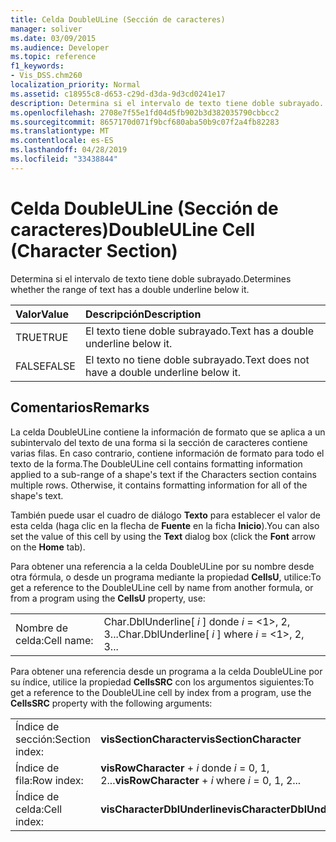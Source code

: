 ```yaml
---
title: Celda DoubleULine (Sección de caracteres)
manager: soliver
ms.date: 03/09/2015
ms.audience: Developer
ms.topic: reference
f1_keywords:
- Vis_DSS.chm260
localization_priority: Normal
ms.assetid: c18955c8-d653-c29d-d3da-9d3cd0241e17
description: Determina si el intervalo de texto tiene doble subrayado.
ms.openlocfilehash: 2708e7f55e1fd04d5fb902b3d382035790cbbcc2
ms.sourcegitcommit: 8657170d071f9bcf680aba50b9c07f2a4fb82283
ms.translationtype: MT
ms.contentlocale: es-ES
ms.lasthandoff: 04/28/2019
ms.locfileid: "33438844"
---
```

# <a name="doubleuline-cell-character-section"></a><span data-ttu-id="b7270-103">Celda DoubleULine (Sección de caracteres)</span><span class="sxs-lookup"><span data-stu-id="b7270-103">DoubleULine Cell (Character Section)</span></span>

<span data-ttu-id="b7270-104">Determina si el intervalo de texto tiene doble subrayado.</span><span class="sxs-lookup"><span data-stu-id="b7270-104">Determines whether the range of text has a double underline below it.</span></span>
  
|<span data-ttu-id="b7270-105">**Valor**</span><span class="sxs-lookup"><span data-stu-id="b7270-105">**Value**</span></span>|<span data-ttu-id="b7270-106">**Descripción**</span><span class="sxs-lookup"><span data-stu-id="b7270-106">**Description**</span></span>|
|:-----|:-----|
|<span data-ttu-id="b7270-107">TRUE</span><span class="sxs-lookup"><span data-stu-id="b7270-107">TRUE</span></span>  <br/> |<span data-ttu-id="b7270-108">El texto tiene doble subrayado.</span><span class="sxs-lookup"><span data-stu-id="b7270-108">Text has a double underline below it.</span></span>  <br/> |
|<span data-ttu-id="b7270-109">FALSE</span><span class="sxs-lookup"><span data-stu-id="b7270-109">FALSE</span></span>  <br/> |<span data-ttu-id="b7270-110">El texto no tiene doble subrayado.</span><span class="sxs-lookup"><span data-stu-id="b7270-110">Text does not have a double underline below it.</span></span>  <br/> |
   
## <a name="remarks"></a><span data-ttu-id="b7270-111">Comentarios</span><span class="sxs-lookup"><span data-stu-id="b7270-111">Remarks</span></span>

<span data-ttu-id="b7270-p101">La celda DoubleULine contiene la información de formato que se aplica a un subintervalo del texto de una forma si la sección de caracteres contiene varias filas. En caso contrario, contiene información de formato para todo el texto de la forma.</span><span class="sxs-lookup"><span data-stu-id="b7270-p101">The DoubleULine cell contains formatting information applied to a sub-range of a shape's text if the Characters section contains multiple rows. Otherwise, it contains formatting information for all of the shape's text.</span></span>
  
<span data-ttu-id="b7270-114">También puede usar el cuadro de diálogo **Texto** para establecer el valor de esta celda (haga clic en la flecha de **Fuente** en la ficha **Inicio**).</span><span class="sxs-lookup"><span data-stu-id="b7270-114">You can also set the value of this cell by using the **Text** dialog box (click the **Font** arrow on the **Home** tab).</span></span> 
  
<span data-ttu-id="b7270-115">Para obtener una referencia a la celda DoubleULine por su nombre desde otra fórmula, o desde un programa mediante la propiedad **CellsU**, utilice:</span><span class="sxs-lookup"><span data-stu-id="b7270-115">To get a reference to the DoubleULine cell by name from another formula, or from a program using the **CellsU** property, use:</span></span> 
  
|||
|:-----|:-----|
|<span data-ttu-id="b7270-116">Nombre de celda:</span><span class="sxs-lookup"><span data-stu-id="b7270-116">Cell name:</span></span>  <br/> |<span data-ttu-id="b7270-117">Char.DblUnderline[ *i*  ] donde  *i*  = <1>, 2, 3...</span><span class="sxs-lookup"><span data-stu-id="b7270-117">Char.DblUnderline[ *i*  ]           where  *i*  = <1>, 2, 3...</span></span>  <br/> |
   
<span data-ttu-id="b7270-118">Para obtener una referencia desde un programa a la celda DoubleULine por su índice, utilice la propiedad **CellsSRC** con los argumentos siguientes:</span><span class="sxs-lookup"><span data-stu-id="b7270-118">To get a reference to the DoubleULine cell by index from a program, use the **CellsSRC** property with the following arguments:</span></span> 
  
|||
|:-----|:-----|
|<span data-ttu-id="b7270-119">Índice de sección:</span><span class="sxs-lookup"><span data-stu-id="b7270-119">Section index:</span></span>  <br/> |<span data-ttu-id="b7270-120">**visSectionCharacter**</span><span class="sxs-lookup"><span data-stu-id="b7270-120">**visSectionCharacter**</span></span> <br/> |
|<span data-ttu-id="b7270-121">Índice de fila:</span><span class="sxs-lookup"><span data-stu-id="b7270-121">Row index:</span></span>  <br/> |<span data-ttu-id="b7270-122">**visRowCharacter**  +   *i* donde *i* = 0, 1, 2...</span><span class="sxs-lookup"><span data-stu-id="b7270-122">**visRowCharacter** +  *i*           where  *i*  = 0, 1, 2...</span></span>  <br/> |
|<span data-ttu-id="b7270-123">Índice de celda:</span><span class="sxs-lookup"><span data-stu-id="b7270-123">Cell index:</span></span>  <br/> |<span data-ttu-id="b7270-124">**visCharacterDblUnderline**</span><span class="sxs-lookup"><span data-stu-id="b7270-124">**visCharacterDblUnderline**</span></span> <br/> |
   

